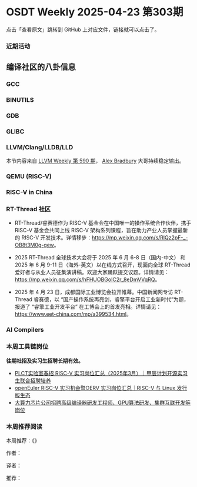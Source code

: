 # OSDT Weekly 2025-04-23 第303期

点击「查看原文」跳转到 GitHub 上对应文件，链接就可以点击了。

### 近期活动

## 编译社区的八卦信息

### GCC

### BINUTILS

### GDB

### GLIBC

### LLVM/Clang/LLDB/LLD

本节内容来自 [LLVM Weekly 第 590 期](http://llvmweekly.org/issue/590)，
[Alex Bradbury](https://www.linkedin.com/in/alex-bradbury/) 大哥持续稳定输出。

### QEMU (RISC-V)

### RISC-V in China

### RT-Thread 社区

- RT-Thread/睿赛德作为 RISC-V 基金会在中国唯一的操作系统合作伙伴，携手 RISC-V 基金会共同上线 RISC-V 架构系列课程，旨在助力产业人员掌握最新的 RISC-V 开发技术。详情移步：<https://mp.weixin.qq.com/s/RlQz2pF-_-OB8t3M0g-gew>。

- 2025 RT-Thread 全球技术大会将于 2025 年 6 月 6-8 日（国内-中文） 和 2025 年 6 月 9-11 日（海外-英文）以在线方式召开，现面向全球 RT-Thread 爱好者与从业人员征集演讲稿。欢迎大家踊跃提交议题。详情请见：<https://mp.weixin.qq.com/s/hFHUOBGoIC2r_8eDmVVqRQ>。

- 2025 年 4 月 23 日，成都国际工业博览会拉开帷幕。中国新闻网专访 RT-Thread 睿赛德，以 “国产操作系统再亮剑，睿擎平台开启工业新时代”为题，报道了 “睿擎工业开发平台” 在工博会上的首发亮相。详情请见：<https://www.eet-china.com/mp/a399534.html>。

### AI Compilers

### 本周工具链岗位

**往期社招及实习生招聘长期有效。**

- [PLCT实验室春招 RISC-V 实习岗位汇总（2025年3月）｜甲辰计划开源实习生联合招聘培养](https://mp.weixin.qq.com/s/no5v_YeGI3LUE7mYv5wUpQ)
- [openEuler RISC-V 实习机会暨OERV 实习岗位汇总｜RISC-V 与 Linux 发行版生态](https://mp.weixin.qq.com/s/87XEhORtte_iTTZqjinX2g)
- [大算力芯片公司招聘高级编译器研发工程师、GPU算法研发、集群互联开发等岗位](https://mp.weixin.qq.com/s/ONoNJ5jZmL794AdtlHrDuQ)

### 本周推荐阅读

本周推荐：《》

作者：

译者：

推荐：
